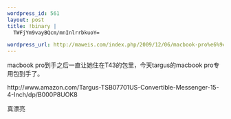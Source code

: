 ```yaml
--- 
wordpress_id: 561
layout: post
title: !binary |
  TWFjYm9vayBQcm/mnInlrrbkuoY=

wordpress_url: http://maweis.com/index.php/2009/12/06/macbook-pro%e6%9c%89%e5%ae%b6%e4%ba%86/
---
```

<p>macbook pro到手之后一直让她住在T43的包里，今天targus的macbook pro专用包到手了。</p>
<p>http://www.amazon.com/Targus-TSB07701US-Convertible-Messenger-15-4-Inch/dp/B000P8UOK8</p>
<p>真漂亮</p>
